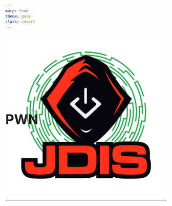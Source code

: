 ```yaml
---
marp: true
theme: gaia
class: invert
---
```


# PWN
![bg right:25% fit](../Images/logo_jdis.png)

<style scoped>h1 {font-size: 300%;position:absolute; margin:25% 0;}</style>
---
<!-- paginate: true -->